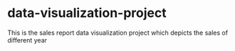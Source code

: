 # data-visualization-project
This is the sales report data visualization project which depicts the sales of different year
